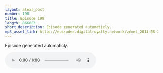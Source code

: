 ```yaml
---
layout: alexa_post
number: 198
title: Episode 198
length: 866682
short_description: Episode generated automaticly.
mp3_asset_link: https://episodes.digitalroyalty.network/zdnet_2018-08-28_01-00-03.mp3
---
```


Episode generated automaticly.

<audio controls>
    <source src="{{ page.mp3_asset_link }}" type="audio/mpeg">
</audio>